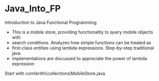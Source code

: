 # Java_Into_FP
Introduction to Java Functional Programming


 * This is a mobile store, providing functionality to query mobile objects with
 * search conditions. Analyzes how simple functions can be treated as
 * first-class entities using lambda expressions. Step-by-step traditional java
 * implementations are discussed to appreciate the power of lambda expression
 
 Start with com\krithi\collections\MobileStore.java

